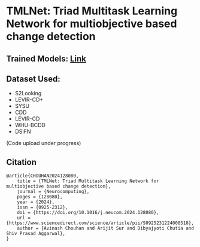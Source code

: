 # **TMLNet: Triad Multitask Learning Network for multiobjective based change detection**  

## Trained Models: [Link](https://drive.google.com/drive/u/0/folders/1js2XbTFOiP1dESZsMCjBeuuufQkpj-xU)

## Dataset Used:
- S2Looking
- LEVIR-CD+
- SYSU
- CDD
- LEVIR-CD
- WHU-BCDD
- DSIFN 

(Code upload under progress)

## Citation

```
@article{CHOUHAN2024128080,
	title = {TMLNet: Triad Multitask Learning Network for multiobjective based change detection},
	journal = {Neurocomputing},
	pages = {128080},
	year = {2024},
	issn = {0925-2312},
	doi = {https://doi.org/10.1016/j.neucom.2024.128080},
	url = {https://www.sciencedirect.com/science/article/pii/S0925231224008518},
	author = {Avinash Chouhan and Arijit Sur and Dibyajyoti Chutia and Shiv Prasad Aggarwal},
}
```
